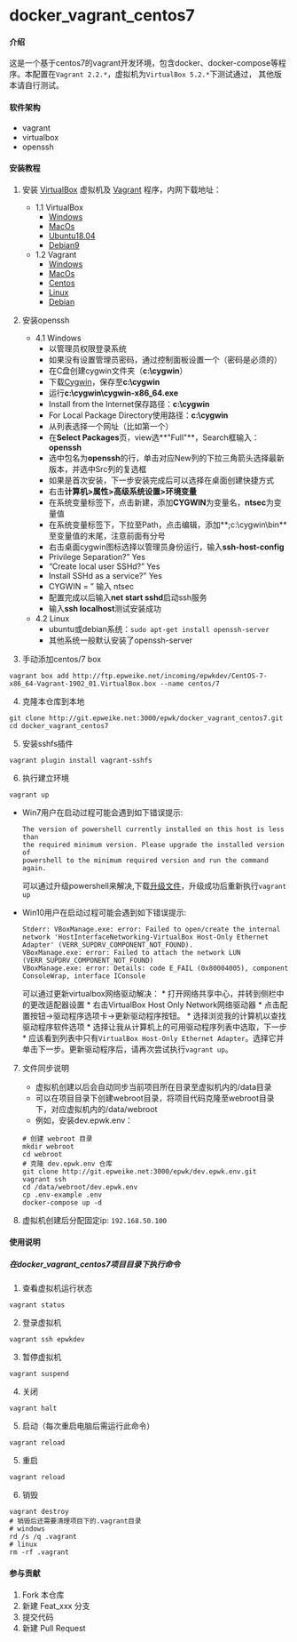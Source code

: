 # docker_vagrant_centos7

#### 介绍
这是一个基于centos7的vagrant开发环境，包含docker、docker-compose等程序。本配置在`Vagrant 2.2.*`，虚拟机为`VirtualBox 5.2.*`下测试通过，
其他版本请自行测试。

#### 软件架构
- vagrant
- virtualbox
- openssh

#### 安装教程

1. 安装 [VirtualBox](https://www.oracle.com/technetwork/cn/server-storage/virtualbox/downloads/index.html) 虚拟机及 [Vagrant](https://www.vagrantup.com/downloads.html) 程序，内网下载地址：
    - 1.1 VirtualBox
        * [Windows](http://ftp.epweike.net/incoming/epwkdev/virtualbox/VirtualBox-5.2.14-123301-Win.exe)
        * [MacOs](http://ftp.epweike.net/incoming/epwkdev/virtualbox/VirtualBox-5.2.14-123301-OSX.dmg)
        * [Ubuntu18.04](http://ftp.epweike.net/incoming/epwkdev/virtualbox/virtualbox-5.2_5.2.14-123301~Ubuntu~18.04_amd64.deb)
        * [Debian9](http://ftp.epweike.net/incoming/epwkdev/virtualbox/virtualbox-5.2_5.2.14-123301~Debian~stretch_amd64.deb)
    - 1.2 Vagrant
        * [Windows](http://ftp.epweike.net/incoming/epwkdev/vagrant/vagrant_2.2.4_x86_64.msi)
        * [MacOs](http://ftp.epweike.net/incoming/epwkdev/vagrant/vagrant_2.2.4_x86_64.dmg)
        * [Centos](http://ftp.epweike.net/incoming/epwkdev/vagrant/vagrant_2.2.4_x86_64.rpm)
        * [Linux](http://ftp.epweike.net/incoming/epwkdev/vagrant/vagrant_2.2.4_linux_amd64.zip)
        * [Debian](http://ftp.epweike.net/incoming/epwkdev/vagrant/vagrant_2.2.4_x86_64.deb)

2. 安装openssh
    - 4.1 Windows
        * 以管理员权限登录系统
        * 如果没有设置管理员密码，通过控制面板设置一个（密码是必须的）
        * 在C盘创建cygwin文件夹（**c:\cygwin**）
        * 下载[Cygwin](http://ftp.epweike.net/incoming/epwkdev/cygwin-x86_64.exe)，保存至**c:\cygwin**
        * 运行**c:\cygwin\cygwin-x86_64.exe**
        * Install from the Internet保存路径：**c:\cygwin**
        * For Local Package Directory使用路径：**c:\cygwin**
        * 从列表选择一个网址（比如第一个）
        * 在**Select Packages**页，view选**"Full"**，Search框输入：**openssh**
        * 选中包名为**openssh**的行，单击对应New列的下拉三角箭头选择最新版本，并选中Src列的复选框
        * 如果是首次安装，下一步安装完成后可以选择在桌面创建快捷方式
        * 右击**计算机>属性>高级系统设置>环境变量**
        * 在系统变量标签下，点击新建，添加**CYGWIN**为变量名，**ntsec**为变量值
        * 在系统变量标签下，下拉至Path，点击编辑，添加**;c:\cygwin\bin**至变量值的末尾，注意前面有分号
        * 右击桌面cygwin图标选择以管理员身份运行，输入**ssh-host-config**
        * Privilege Separation?” Yes
        * “Create local user SSHd?” Yes
        * Install SSHd as a service?” Yes
        * CYGWIN = ” 输入 ntsec
        * 配置完成以后输入**net start sshd**启动ssh服务
        * 输入**ssh localhost**测试安装成功
    - 4.2 Linux
        * ubuntu或debian系统：`sudo apt-get install openssh-server`
        * 其他系统一般默认安装了openssh-server

3. 手动添加centos/7 box
```
vagrant box add http://ftp.epweike.net/incoming/epwkdev/CentOS-7-x86_64-Vagrant-1902_01.VirtualBox.box --name centos/7
```

4. 克隆本仓库到本地
```
git clone http://git.epweike.net:3000/epwk/docker_vagrant_centos7.git
cd docker_vagrant_centos7
```

5. 安装sshfs插件
```
vagrant plugin install vagrant-sshfs
```

6. 执行建立环境
```
vagrant up
```

- Win7用户在启动过程可能会遇到如下错误提示:
    ```
    The version of powershell currently installed on this host is less than
    the required minimum version. Please upgrade the installed version of
    powershell to the minimum required version and run the command again.
    ```
    可以通过升级powershell来解决,下载[升级文件](http://download.microsoft.com/download/E/7/6/E76850B8-DA6E-4FF5-8CCE-A24FC513FD16/Windows6.1-KB2506143-x64.msu)，升级成功后重新执行`vagrant up`

- Win10用户在启动过程可能会遇到如下错误提示:
    ```
    Stderr: VBoxManage.exe: error: Failed to open/create the internal network 'HostInterfaceNetworking-VirtualBox Host-Only Ethernet Adapter' (VERR_SUPDRV_COMPONENT_NOT_FOUND).
    VBoxManage.exe: error: Failed to attach the network LUN (VERR_SUPDRV_COMPONENT_NOT_FOUND)
    VBoxManage.exe: error: Details: code E_FAIL (0x80004005), component ConsoleWrap, interface IConsole
    ```
    可以通过更新virtualbox网络驱动解决：
      * 打开网络共享中心，并转到侧栏中的更改适配器设置
      * 右击VirtualBox Host Only Network网络驱动器
      * 点击配置按钮->驱动程序选项卡->更新驱动程序按钮。
      * 选择浏览我的计算机以查找驱动程序软件选项
      * 选择让我从计算机上的可用驱动程序列表中选取，下一步
      * 应该看到列表中只有`VirtualBox Host-Only Ethernet Adapter`。选择它并单击下一步。更新驱动程序后，请再次尝试执行`vagrant up`。

7. 文件同步说明
   - 虚拟机创建以后会自动同步当前项目所在目录至虚拟机内的/data目录
   - 可以在项目目录下创建webroot目录，将项目代码克隆至webroot目录下，对应虚拟机内的/data/webroot
   - 例如，安装dev.epwk.env：

    ```
    # 创建 webroot 目录
    mkdir webroot
    cd webroot
    # 克隆 dev.epwk.env 仓库
    git clone http://git.epweike.net:3000/epwk/dev.epwk.env.git
    vagrant ssh
    cd /data/webroot/dev.epwk.env
    cp .env-example .env
    docker-compose up -d
    ```
8. 虚拟机创建后分配固定ip: `192.168.50.100`


#### 使用说明

##### 在docker_vagrant_centos7项目目录下执行命令

1. 查看虚拟机运行状态
```
vagrant status
```

2. 登录虚拟机
```
vagrant ssh epwkdev
```

3. 暂停虚拟机
```
vagrant suspend
```

4. 关闭
```
vagrant halt
```

5. 启动（每次重启电脑后需运行此命令）
```
vagrant reload
```

5. 重启
```
vagrant reload
```

6. 销毁
```
vagrant destroy
# 销毁后还需要清理项目下的.vagrant目录
# windows
rd /s /q .vagrant
# linux
rm -rf .vagrant
```

#### 参与贡献

1. Fork 本仓库
2. 新建 Feat_xxx 分支
3. 提交代码
4. 新建 Pull Request
